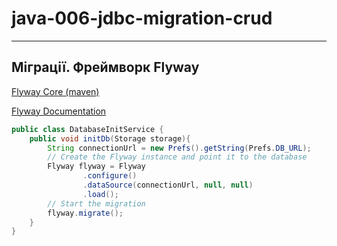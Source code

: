 # java-006-jdbc-migration-crud

---

## Міграції. Фреймворк Flyway

[Flyway Core (maven)](https://mvnrepository.com/artifact/org.flywaydb/flyway-core)

[Flyway Documentation](https://flywaydb.org/documentation/)

```java
public class DatabaseInitService {
    public void initDb(Storage storage){
        String connectionUrl = new Prefs().getString(Prefs.DB_URL);
        // Create the Flyway instance and point it to the database
        Flyway flyway = Flyway
                .configure()
                .dataSource(connectionUrl, null, null)
                .load();
        // Start the migration
        flyway.migrate();
    }
}
```